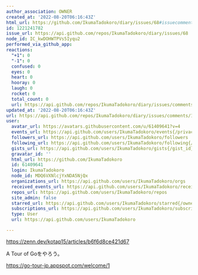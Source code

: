 ```yaml
---
author_association: OWNER
created_at: '2022-08-20T06:16:43Z'
html_url: https://github.com/IkumaTadokoro/diary/issues/68#issuecomment-1221241782
id: 1221241782
issue_url: https://api.github.com/repos/IkumaTadokoro/diary/issues/68
node_id: IC_kwDOHWTPVs5Iyqu2
performed_via_github_app: 
reactions:
  "+1": 0
  "-1": 0
  confused: 0
  eyes: 0
  heart: 0
  hooray: 0
  laugh: 0
  rocket: 0
  total_count: 0
  url: https://api.github.com/repos/IkumaTadokoro/diary/issues/comments/1221241782/reactions
updated_at: '2022-08-20T06:16:43Z'
url: https://api.github.com/repos/IkumaTadokoro/diary/issues/comments/1221241782
user:
  avatar_url: https://avatars.githubusercontent.com/u/61409641?v=4
  events_url: https://api.github.com/users/IkumaTadokoro/events{/privacy}
  followers_url: https://api.github.com/users/IkumaTadokoro/followers
  following_url: https://api.github.com/users/IkumaTadokoro/following{/other_user}
  gists_url: https://api.github.com/users/IkumaTadokoro/gists{/gist_id}
  gravatar_id: ''
  html_url: https://github.com/IkumaTadokoro
  id: 61409641
  login: IkumaTadokoro
  node_id: MDQ6VXNlcjYxNDA5NjQx
  organizations_url: https://api.github.com/users/IkumaTadokoro/orgs
  received_events_url: https://api.github.com/users/IkumaTadokoro/received_events
  repos_url: https://api.github.com/users/IkumaTadokoro/repos
  site_admin: false
  starred_url: https://api.github.com/users/IkumaTadokoro/starred{/owner}{/repo}
  subscriptions_url: https://api.github.com/users/IkumaTadokoro/subscriptions
  type: User
  url: https://api.github.com/users/IkumaTadokoro

---
```

https://zenn.dev/kotap15/articles/b6f6d8ce421d67

A Tour of Goをやろう。

https://go-tour-jp.appspot.com/welcome/1
